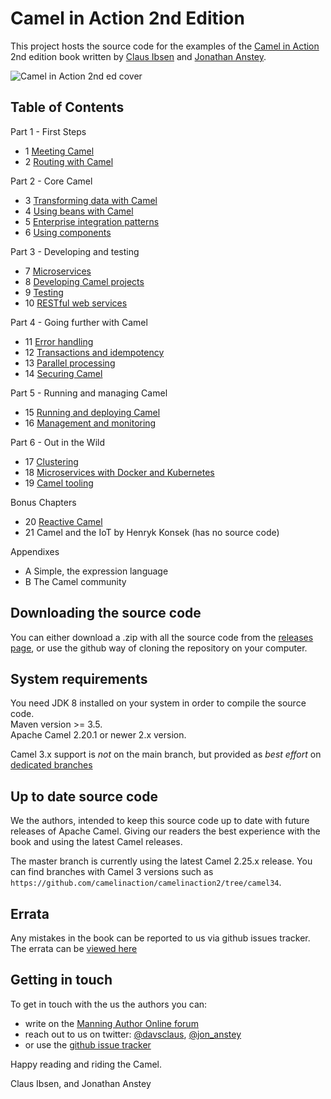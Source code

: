 Camel in Action 2nd Edition
===========================

This project hosts the source code for the examples of the [Camel in Action](https://www.manning.com/books/camel-in-action-second-edition) 2nd edition book written by [Claus Ibsen](https://twitter.com/davsclaus) and [Jonathan Anstey](https://twitter.com/jon_anstey). 

![Camel in Action 2nd ed cover](/docs/images/cia2-cover.png?raw=true)

Table of Contents
-----------------

Part 1 - First Steps

- 1 [Meeting Camel](chapter1)
- 2 [Routing with Camel](chapter2)

Part 2 - Core Camel

- 3 [Transforming data with Camel](chapter3)
- 4 [Using beans with Camel](chapter4)
- 5 [Enterprise integration patterns](chapter5)
- 6 [Using components](chapter6)

Part 3 - Developing and testing

- 7 [Microservices](chapter7)
- 8 [Developing Camel projects](chapter8)
- 9 [Testing](chapter9)
- 10 [RESTful web services](chapter10)

Part 4 - Going further with Camel

- 11 [Error handling](chapter11)
- 12 [Transactions and idempotency](chapter12)
- 13 [Parallel processing](chapter13)
- 14 [Securing Camel](chapter14)

Part 5 - Running and managing Camel

- 15 [Running and deploying Camel](chapter15)
- 16 [Management and monitoring](chapter16)

Part 6 - Out in the Wild

- 17 [Clustering](chapter17)
- 18 [Microservices with Docker and Kubernetes](chapter18)
- 19 [Camel tooling](chapter19)

Bonus Chapters

- 20 [Reactive Camel](chapter20)
- 21 Camel and the IoT by Henryk Konsek (has no source code)

Appendixes

- A Simple, the expression language
- B The Camel community


Downloading the source code
---------------------------

You can either download a .zip with all the source code from the [releases page](https://github.com/camelinaction/camelinaction2/releases), or use the github way of cloning the repository on your computer.

System requirements
---------------------------
You need JDK 8 installed on your system in order to compile the source code.   
Maven version >= 3.5.  
Apache Camel 2.20.1 or newer 2.x version.  

Camel 3.x support is *not* on the main branch, but provided as _best effort_ on [dedicated branches](https://github.com/camelinaction/camelinaction2/branches)

Up to date source code
----------------------

We the authors, intended to keep this source code up to date with future releases of Apache Camel. Giving our readers the best experience with the book and using the latest Camel releases. 

The master branch is currently using the latest Camel 2.25.x release.
You can find branches with Camel 3 versions such as `https://github.com/camelinaction/camelinaction2/tree/camel34`.


Errata
------
Any mistakes in the book can be reported to us via github issues tracker.
The errata can be [viewed here](errata.txt)

Getting in touch
----------------

To get in touch with the us the authors you can:

* write on the [Manning Author Online forum](https://forums.manning.com/forums/camel-in-action-second-edition)
* reach out to us on twitter: [@davsclaus](https://twitter.com/davsclaus), [@jon_anstey](https://twitter.com/jon_anstey)
* or use the [github issue tracker](https://github.com/camelinaction/camelinaction2/issues)


Happy reading and riding the Camel.

Claus Ibsen, and Jonathan Anstey
